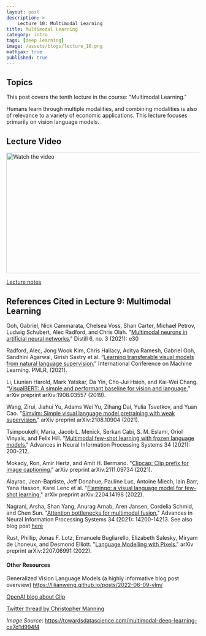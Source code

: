 ```yaml
---
layout: post
description: >
    Lecture 10: Multimodal Learning 
title: Multimodal Learning
category: intro
tags: [deep learning]
image: /assets/blogs/lecture_10.png
mathjax: true
published: true
---
```


## Topics

This post covers the tenth lecture in the course: "Multimodal Learning." 

Humans learn through multiple modalities, and combining modalities is also of relevance to a 
variety of economic applications. This lecture focuses primarily on vision language models.  

## Lecture Video

<a href="https://www.youtube.com/watch?v=Ym8B2TvFlNQ&ab_channel=MelissaDell" target="_blank">
 <img src="http://img.youtube.com/vi/Ym8B2TvFlNQ/mqdefault.jpg" alt="Watch the video" width="560" height="315" />
</a>

[Lecture notes](https://www.dropbox.com/s/6ysmz113ulrdszj/lecture_multimodal.pdf?dl=0)


## References Cited in Lecture 9: Multimodal Learning
 
Goh, Gabriel, Nick Cammarata, Chelsea Voss, Shan Carter, Michael Petrov, Ludwig Schubert, Alec Radford, and Chris Olah. "[Multimodal neurons in artificial neural networks.](https://distill.pub/2021/multimodal-neurons/?utm_campaign=Dynamically%20Typed&utm_medium=email&utm_source=Revue%20newsletter)" Distill 6, no. 3 (2021): e30 
 
Radford, Alec, Jong Wook Kim, Chris Hallacy, Aditya Ramesh, Gabriel Goh, Sandhini Agarwal, Girish Sastry et al. “[Learning transferable visual models from natural language supervision.](http://proceedings.mlr.press/v139/radford21a/radford21a.pdf)” International Conference on Machine Learning. PMLR, (2021).
 
Li, Liunian Harold, Mark Yatskar, Da Yin, Cho-Jui Hsieh, and Kai-Wei Chang. “[VisualBERT: A simple and performant baseline for vision and language.](https://arxiv.org/pdf/1908.03557.pdf&quot)” arXiv preprint arXiv:1908.03557 (2019). 
 
Wang, Zirui, Jiahui Yu, Adams Wei Yu, Zihang Dai, Yulia Tsvetkov, and Yuan Cao. "[Simvlm: Simple visual language model pretraining with weak supervision.](https://arxiv.org/pdf/2108.10904.pdf)" arXiv preprint arXiv:2108.10904 (2021). 
 
Tsimpoukelli, Maria, Jacob L. Menick, Serkan Cabi, S. M. Eslami, Oriol Vinyals, and Felix Hill. "[Multimodal few-shot learning with frozen language models.]()" Advances in Neural Information Processing Systems 34 (2021): 200-212. 
 
Mokady, Ron, Amir Hertz, and Amit H. Bermano. "[Clipcap: Clip prefix for image captioning.](https://proceedings.neurips.cc/paper/2021/file/01b7575c38dac42f3cfb7d500438b875-Paper.pdf)" arXiv preprint arXiv:2111.09734 (2021). 
 
Alayrac, Jean-Baptiste, Jeff Donahue, Pauline Luc, Antoine Miech, Iain Barr, Yana Hasson, Karel Lenc et al. "[Flamingo: a visual language model for few-shot learning.](https://arxiv.org/pdf/2204.14198.pdf)" arXiv preprint arXiv:2204.14198 (2022). 
 
Nagrani, Arsha, Shan Yang, Anurag Arnab, Aren Jansen, Cordelia Schmid, and Chen Sun. "[Attention bottlenecks for multimodal fusion.](https://proceedings.neurips.cc/paper/2021/file/76ba9f564ebbc35b1014ac498fafadd0-Paper.pdf)" Advances in Neural Information Processing Systems 34 (2021): 14200-14213. See also blog post [here](https://ai.googleblog.com/2022/03/multimodal-bottleneck-transformer-mbt.html)  
 
Rust, Phillip, Jonas F. Lotz, Emanuele Bugliarello, Elizabeth Salesky, Miryam de Lhoneux, and Desmond Elliott. "[Language Modelling with Pixels.](https://arxiv.org/pdf/2207.06991.pdf)" arXiv preprint arXiv:2207.06991 (2022). 

#### Other Resources
Generalized Vision Language Models (a highly informative blog post overview) https://lilianweng.github.io/posts/2022-06-09-vlm/  

[OpenAI blog about Clip](https://openai.com/blog/clip/)

[Twitter thread by Christopher Manning](https://twitter.com/chrmanning/status/1572640802450604032?t=kWeOuXj7lk5kY-BTncSbyw&s=09)

_Image Source_: https://towardsdatascience.com/multimodal-deep-learning-ce7d1d994f4